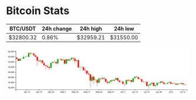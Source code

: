 # Bitcoin Stats

BTC/USDT|24h change|24h high|24h low|
|---|---|---|---|
|$32800.32|0.86%|$32959.21|$31550.00|

<img src="./chart.svg">
